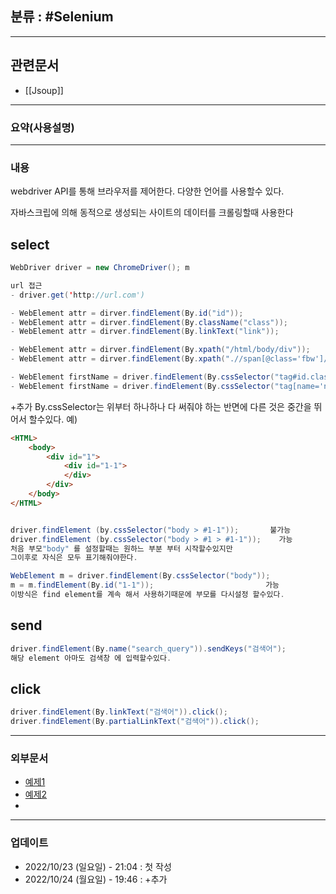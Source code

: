 ## 분류 : #Selenium 

---
## 관련문서
- [[Jsoup]]
----
### 요약(사용설명)

---
### 내용
webdriver API를 통해 브라우저를 제어한다.
다양한 언어를 사용할수 있다.

자바스크립에 의해 동적으로 생성되는 사이트의 데이터를 크롤링할때 사용한다

## select
```Java
WebDriver driver = new ChromeDriver(); m 

url 접근
- driver.get('http://url.com')

- WebElement attr = dirver.findElement(By.id("id"));
- WebElement attr = dirver.findElement(By.className("class"));
- WebElement attr = dirver.findElement(By.linkText("link"));

- WebElement attr = dirver.findElement(By.xpath("/html/body/div"));
- WebElement attr = dirver.findElement(By.xpath(".//span[@class='fbw']/p"));

- WebElement firstName = driver.findElement(By.cssSelector("tag#id.class"));
- WebElement firstName = driver.findElement(By.cssSelector("tag[name='n']"));

```

+추가
By.cssSelector는 위부터 하나하나 다 써줘야 하는 반면에
다른 것은 중간을 뛰어서 할수있다. 예)
```HTML
<HTML>
	<body>
		<div id="1">
			<div id="1-1">
			</div>
		</div>
	</body>
</HTML>
```
```Java

driver.findElement (by.cssSelector("body > #1-1"));       불가능
driver.findElement (by.cssSelector("body > #1 > #1-1"));    가능
처음 부모"body" 를 설정할때는 원하느 부분 부터 시작할수있지만
그이후로 자식은 모두 표기해줘야한다.

WebElement m = driver.findElement(By.cssSelector("body"));
m = m.findElement(By.id("1-1"));                         가능
이방식은 find element를 계속 해서 사용하기때문에 부모를 다시설정 할수있다.

```



## send
```Java
driver.findElement(By.name("search_query")).sendKeys("검색어");
해당 element 아마도 검색창 에 입력할수있다.

```

## click
```Java
driver.findElement(By.linkText("검색어")).click();
driver.findElement(By.partialLinkText("검색어")).click();
```



----
### 외부문서

- [예제1](https://beomi.github.io/2017/02/27/HowToMakeWebCrawler-With-Selenium/)
- [예제2](https://m.blog.naver.com/PostView.naver?isHttpsRedirect=true&blogId=hancury&logNo=220355263166)
- 
----
### 업데이트
-  2022/10/23 (일요일) - 21:04 : 첫 작성
-  2022/10/24 (월요일) - 19:46 : +추가
